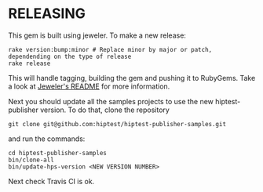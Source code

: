 RELEASING
=========

This gem is built using jeweler. To make a new release:

```shell
rake version:bump:minor # Replace minor by major or patch, dependending on the type of release
rake release
```


This will handle tagging, building the gem and pushing it to RubyGems.
Take a look at [Jeweler's README](https://github.com/technicalpickles/jeweler#jeweler-craft-the-perfect-rubygem) for more information.

Next you should update all the samples projects to use the new hiptest-publisher version. To do that, clone the repository 

```shell
git clone git@github.com:hiptest/hiptest-publisher-samples.git
```
and run the commands:

```shell
cd hiptest-publisher-samples
bin/clone-all
bin/update-hps-version <NEW VERSION NUMBER>
```
Next check Travis CI is ok.
